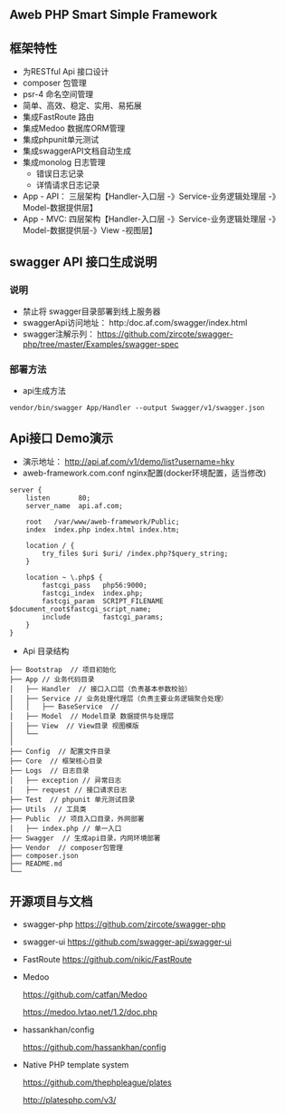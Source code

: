 ## Aweb PHP Smart Simple Framework

## 框架特性

- 为RESTful Api 接口设计
- composer 包管理
- psr-4 命名空间管理
- 简单、高效、稳定、实用、易拓展
- 集成FastRoute 路由
- 集成Medoo 数据库ORM管理
- 集成phpunit单元测试
- 集成swaggerAPI文档自动生成
- 集成monolog 日志管理
    - 错误日志记录
    - 详情请求日志记录
- App - API： 三层架构【Handler-入口层 -》Service-业务逻辑处理层 -》 Model-数据提供层】
- App - MVC:  四层架构【Handler-入口层 -》Service-业务逻辑处理层 -》 Model-数据提供层-》View -视图层】


## swagger API 接口生成说明
### 说明
- 禁止将 swagger目录部署到线上服务器
- swaggerApi访问地址： http:/doc.af.com/swagger/index.html
- swagger注解示列： https://github.com/zircote/swagger-php/tree/master/Examples/swagger-spec
### 部署方法
- api生成方法

```vendor/bin/swagger App/Handler --output Swagger/v1/swagger.json```

## Api接口 Demo演示
- 演示地址： http://api.af.com/v1/demo/list?username=hky
- aweb-framework.com.conf nginx配置(docker环境配置，适当修改)

```
server {
	listen       80;
	server_name  api.af.com;

	root   /var/www/aweb-framework/Public;
	index  index.php index.html index.htm;

	location / {
		try_files $uri $uri/ /index.php?$query_string;
	}

	location ~ \.php$ {
		fastcgi_pass   php56:9000;
		fastcgi_index  index.php;
		fastcgi_param  SCRIPT_FILENAME  $document_root$fastcgi_script_name;
		include        fastcgi_params;
	}
}
```
- Api 目录结构

```
├── Bootstrap  // 项目初始化
├── App // 业务代码目录
│   ├── Handler  // 接口入口层（负责基本参数校验）
│   ├── Service // 业务处理代理层（负责主要业务逻辑聚合处理）
│   │   ├── BaseService  // 
│   ├── Model  // Model目录 数据提供与处理层
│   ├── View  // View目录 视图模版
│   └──
│ 
├── Config  // 配置文件目录
├── Core  // 框架核心目录
├── Logs  // 日志目录
│   ├── exception // 异常日志
│   ├── request // 接口请求日志
├── Test  // phpunit 单元测试目录
├── Utils  // 工具类
├── Public  // 项目入口目录，外网部署
│   ├── index.php // 单一入口
├── Swagger  // 生成api目录，内网环境部署
├── Vendor  // composer包管理
├── composer.json
├── README.md
└──  
```

## 开源项目与文档
- swagger-php https://github.com/zircote/swagger-php
- swagger-ui https://github.com/swagger-api/swagger-ui
- FastRoute https://github.com/nikic/FastRoute
- Medoo 

    https://github.com/catfan/Medoo
    
    https://medoo.lvtao.net/1.2/doc.php
    
- hassankhan/config 
  
  https://github.com/hassankhan/config

- Native PHP template system

   https://github.com/thephpleague/plates
   
   http://platesphp.com/v3/